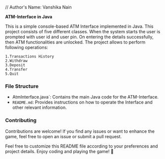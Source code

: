 // Author's Name: Vanshika Nain



**ATM-Interface in Java**

This is a simple console-based ATM Interface implemented in Java. This project consists of five different classes. When the system starts the user is prompted with user id and user pin. On entering the details successfully, then ATM functionalities
are unlocked. The project allows to perform following operations:

    1.Transactions History
    2.Withdraw
    3.Deposit
    4.Transfer
    5.Quit

### File Structure

- AtmInterface.java`: Contains the main Java code for the ATM-Interface.
- `README.md`: Provides instructions on how to operate the Interface and other relevant information.

### Contributing

Contributions are welcome! If you find any issues or want to enhance the game, feel free to open an issue or submit a pull request.

Feel free to customize this README file according to your preferences and project details. Enjoy coding and playing the game! 🚀
